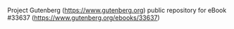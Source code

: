 Project Gutenberg (https://www.gutenberg.org) public repository for eBook #33637 (https://www.gutenberg.org/ebooks/33637)
